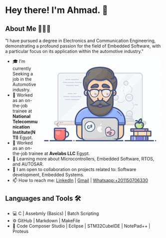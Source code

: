 # Hey there! I'm Ahmad. 👋

## About Me 👨🏻‍💻

"I have pursued a degree in Electronics and Communication Engineering, demonstrating a profound passion for the field of Embedded Software, with a particular focus on its 
  application within the automotive industry."
<img align="right" alt="Coding" width="400" src="./programmer.gif">
- 🎓   I’m currently Seeking a job in the Automotive industry.
- 💼   Worked as an on-the-job trainee at **National Telecommunication Institute(NTI)** Egypt.
- 💼   Worked as an on-the-job trainee at **Avelabs LLC** Egypt.
- 🌱   Learning more about Microcontrollers, Embedded Software, RTOS, and AUTOSAR.
- 👯   I am open to collaboration on projects related to: Software development, Embedded Systems.
- 📫   How to reach me: [LinkedIn](https://www.linkedin.com/in/ahmad-haroun-422125124/) | <a href="mailto:Ahmad.Haroun2023@gmail.com">Gmail</a> |  <a href="https://web.whatsapp.com/">Whatsapp:+201150706330</a> 


## Languages and Tools 🛠️

- 💻  C |  Assebmly (Basics) | Batch Scripting 
- ⚙️  GitHub | Markdown | MakeFile 
- 🔧  Code Composer Studio | Eclipse | STM32CubeIDE | NotePad++ | Proteus
